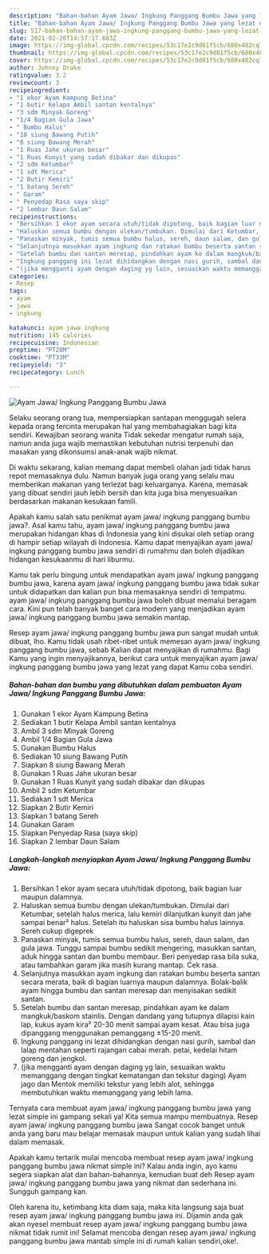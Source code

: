 ```yaml
---
description: "Bahan-bahan Ayam Jawa/ Ingkung Panggang Bumbu Jawa yang lezat dan Mudah Dibuat"
title: "Bahan-bahan Ayam Jawa/ Ingkung Panggang Bumbu Jawa yang lezat dan Mudah Dibuat"
slug: 517-bahan-bahan-ayam-jawa-ingkung-panggang-bumbu-jawa-yang-lezat-dan-mudah-dibuat
date: 2021-02-26T14:57:17.683Z
image: https://img-global.cpcdn.com/recipes/53c17e2c9d81f5cb/680x482cq70/ayam-jawa-ingkung-panggang-bumbu-jawa-foto-resep-utama.jpg
thumbnail: https://img-global.cpcdn.com/recipes/53c17e2c9d81f5cb/680x482cq70/ayam-jawa-ingkung-panggang-bumbu-jawa-foto-resep-utama.jpg
cover: https://img-global.cpcdn.com/recipes/53c17e2c9d81f5cb/680x482cq70/ayam-jawa-ingkung-panggang-bumbu-jawa-foto-resep-utama.jpg
author: Johnny Drake
ratingvalue: 3.2
reviewcount: 3
recipeingredient:
- "1 ekor Ayam Kampung Betina"
- "1 butir Kelapa Ambil santan kentalnya"
- "3 sdm Minyak Goreng"
- "1/4 Bagian Gula Jawa"
- " Bumbu Halus"
- "10 siung Bawang Putih"
- "8 siung Bawang Merah"
- "1 Ruas Jahe ukuran besar"
- "1 Ruas Kunyit yang sudah dibakar dan dikupas"
- "2 sdm Ketumbar"
- "1 sdt Merica"
- "2 Butir Kemiri"
- "1 batang Sereh"
- " Garam"
- " Penyedap Rasa saya skip"
- "2 lembar Daun Salam"
recipeinstructions:
- "Bersihkan 1 ekor ayam secara utuh/tidak dipotong, baik bagian luar maupun dalamnya."
- "Haluskan semua bumbu dengan ulekan/tumbukan. Dimulai dari Ketumbar, setelah halus merica, lalu kemiri dilanjutkan kunyit dan jahe sampai benar² halus. Setelah itu haluskan sisa bumbu halus lainnya. Sereh cukup digeprek"
- "Panaskan minyak, tumis semua bumbu halus, sereh, daun salam, dan gula jawa. Tunggu sampai bumbu sedikit mengering, masukkan santan, aduk hingga santan dan bumbu membaur. Beri penyedap rasa bila suka, atau tambahkan garam jika masih kurang mantap. Cek rasa."
- "Selanjutnya masukkan ayam ingkung dan ratakan bumbu beserta santan secara merata, baik di bagian luarnya maupun dalamnya. Bolak-balik ayam hingga bumbu dan santan meresap dan menyisakan sedikit santan."
- "Setelah bumbu dan santan meresap, pindahkan ayam ke dalam mangkuk/baskom stainlis. Dengan dandang yang tutupnya dilapisi kain lap, kukus ayam kira² 20-30 menit sampai ayam kesat. Atau bisa juga dipanggang menggunakan pemanggang ±15-20 menit."
- "Ingkung panggang ini lezat dihidangkan dengan nasi gurih, sambal dan lalap mentahan seperti rajangan cabai merah. petai, kedelai hitam goreng dan jengkol."
- "(jika mengganti ayam dengan daging yg lain, sesuaikan waktu memanggang dengan tingkat kematangan dan tekstur daging) Ayam jago dan Mentok memiliki tekstur yang lebih alot, sehingga membutuhkan waktu memanggang yang lebih lama."
categories:
- Resep
tags:
- ayam
- jawa
- ingkung

katakunci: ayam jawa ingkung 
nutrition: 145 calories
recipecuisine: Indonesian
preptime: "PT28M"
cooktime: "PT33M"
recipeyield: "3"
recipecategory: Lunch

---
```



![Ayam Jawa/ Ingkung Panggang Bumbu Jawa](https://img-global.cpcdn.com/recipes/53c17e2c9d81f5cb/680x482cq70/ayam-jawa-ingkung-panggang-bumbu-jawa-foto-resep-utama.jpg)

Selaku seorang orang tua, mempersiapkan santapan menggugah selera kepada orang tercinta merupakan hal yang membahagiakan bagi kita sendiri. Kewajiban seorang  wanita Tidak sekedar mengatur rumah saja, namun anda juga wajib memastikan kebutuhan nutrisi terpenuhi dan masakan yang dikonsumsi anak-anak wajib nikmat.

Di waktu  sekarang, kalian memang dapat membeli olahan jadi tidak harus repot memasaknya dulu. Namun banyak juga orang yang selalu mau memberikan makanan yang terlezat bagi keluarganya. Karena, memasak yang dibuat sendiri jauh lebih bersih dan kita juga bisa menyesuaikan berdasarkan makanan kesukaan famili. 



Apakah kamu salah satu penikmat ayam jawa/ ingkung panggang bumbu jawa?. Asal kamu tahu, ayam jawa/ ingkung panggang bumbu jawa merupakan hidangan khas di Indonesia yang kini disukai oleh setiap orang di hampir setiap wilayah di Indonesia. Kamu dapat menyajikan ayam jawa/ ingkung panggang bumbu jawa sendiri di rumahmu dan boleh dijadikan hidangan kesukaanmu di hari liburmu.

Kamu tak perlu bingung untuk mendapatkan ayam jawa/ ingkung panggang bumbu jawa, karena ayam jawa/ ingkung panggang bumbu jawa tidak sukar untuk didapatkan dan kalian pun bisa memasaknya sendiri di tempatmu. ayam jawa/ ingkung panggang bumbu jawa boleh dibuat memalui beragam cara. Kini pun telah banyak banget cara modern yang menjadikan ayam jawa/ ingkung panggang bumbu jawa semakin mantap.

Resep ayam jawa/ ingkung panggang bumbu jawa pun sangat mudah untuk dibuat, lho. Kamu tidak usah ribet-ribet untuk memesan ayam jawa/ ingkung panggang bumbu jawa, sebab Kalian dapat menyajikan di rumahmu. Bagi Kamu yang ingin menyajikannya, berikut cara untuk menyajikan ayam jawa/ ingkung panggang bumbu jawa yang lezat yang dapat Kamu coba sendiri.

<!--inarticleads1-->

##### Bahan-bahan dan bumbu yang dibutuhkan dalam pembuatan Ayam Jawa/ Ingkung Panggang Bumbu Jawa:

1. Gunakan 1 ekor Ayam Kampung Betina
1. Sediakan 1 butir Kelapa Ambil santan kentalnya
1. Ambil 3 sdm Minyak Goreng
1. Ambil 1/4 Bagian Gula Jawa
1. Gunakan  Bumbu Halus
1. Sediakan 10 siung Bawang Putih
1. Siapkan 8 siung Bawang Merah
1. Gunakan 1 Ruas Jahe ukuran besar
1. Gunakan 1 Ruas Kunyit yang sudah dibakar dan dikupas
1. Ambil 2 sdm Ketumbar
1. Sediakan 1 sdt Merica
1. Siapkan 2 Butir Kemiri
1. Siapkan 1 batang Sereh
1. Gunakan  Garam
1. Siapkan  Penyedap Rasa (saya skip)
1. Siapkan 2 lembar Daun Salam




<!--inarticleads2-->

##### Langkah-langkah menyiapkan Ayam Jawa/ Ingkung Panggang Bumbu Jawa:

1. Bersihkan 1 ekor ayam secara utuh/tidak dipotong, baik bagian luar maupun dalamnya.
1. Haluskan semua bumbu dengan ulekan/tumbukan. Dimulai dari Ketumbar, setelah halus merica, lalu kemiri dilanjutkan kunyit dan jahe sampai benar² halus. Setelah itu haluskan sisa bumbu halus lainnya. Sereh cukup digeprek
1. Panaskan minyak, tumis semua bumbu halus, sereh, daun salam, dan gula jawa. Tunggu sampai bumbu sedikit mengering, masukkan santan, aduk hingga santan dan bumbu membaur. Beri penyedap rasa bila suka, atau tambahkan garam jika masih kurang mantap. Cek rasa.
1. Selanjutnya masukkan ayam ingkung dan ratakan bumbu beserta santan secara merata, baik di bagian luarnya maupun dalamnya. Bolak-balik ayam hingga bumbu dan santan meresap dan menyisakan sedikit santan.
1. Setelah bumbu dan santan meresap, pindahkan ayam ke dalam mangkuk/baskom stainlis. Dengan dandang yang tutupnya dilapisi kain lap, kukus ayam kira² 20-30 menit sampai ayam kesat. Atau bisa juga dipanggang menggunakan pemanggang ±15-20 menit.
1. Ingkung panggang ini lezat dihidangkan dengan nasi gurih, sambal dan lalap mentahan seperti rajangan cabai merah. petai, kedelai hitam goreng dan jengkol.
1. (jika mengganti ayam dengan daging yg lain, sesuaikan waktu memanggang dengan tingkat kematangan dan tekstur daging) Ayam jago dan Mentok memiliki tekstur yang lebih alot, sehingga membutuhkan waktu memanggang yang lebih lama.




Ternyata cara membuat ayam jawa/ ingkung panggang bumbu jawa yang lezat simple ini gampang sekali ya! Kita semua mampu membuatnya. Resep ayam jawa/ ingkung panggang bumbu jawa Sangat cocok banget untuk anda yang baru mau belajar memasak maupun untuk kalian yang sudah lihai dalam memasak.

Apakah kamu tertarik mulai mencoba membuat resep ayam jawa/ ingkung panggang bumbu jawa nikmat simple ini? Kalau anda ingin, ayo kamu segera siapkan alat dan bahan-bahannya, kemudian buat deh Resep ayam jawa/ ingkung panggang bumbu jawa yang nikmat dan sederhana ini. Sungguh gampang kan. 

Oleh karena itu, ketimbang kita diam saja, maka kita langsung saja buat resep ayam jawa/ ingkung panggang bumbu jawa ini. Dijamin anda gak akan nyesel membuat resep ayam jawa/ ingkung panggang bumbu jawa nikmat tidak rumit ini! Selamat mencoba dengan resep ayam jawa/ ingkung panggang bumbu jawa mantab simple ini di rumah kalian sendiri,oke!.

